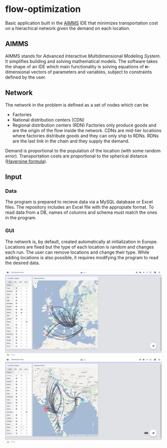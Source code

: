 # flow-optimization

Basic application built in the [AIMMS](https://www.aimms.com) IDE that minimizes transportation cost on a hierachical network given the demand on each location.

## AIMMS

AIMMS stands for *A*dvanced *I*nteractive *M*ultidimensional *M*odeling *S*ystem. It simplifies building and solving mathematical models.
The software takes the shape of an IDE which main functionality is solving equations of __n__-dimensional vectors of parameters and variables, subject to constraints defined by the user.

## Network

The network in the problem is defined as a set of nodes which can be
- Factories
- National distribution centers (CDN)
- Regional distribution centers (RDN)
Factories only produce goods and are the origin of the flow inside the network. CDNs are mid-tier locations where factories distribute goods and they can only ship to RDNs. RDNs are the last link in the chain and they supply the demand.

Demand is proportional to the population of the location (with some random error).
Transportation costs are proportional to the spherical distance ([Haversine formula](https://community.esri.com/t5/coordinate-reference-systems-blog/distance-on-a-sphere-the-haversine-formula/ba-p/902128)).
  
## Input

### Data
The program is prepared to recieve data via a MySQL database or Excel files. The repository includes an Excel file with the appropiate format.
To read data from a DB, names of columns and schema must match the ones in the program.

### GUI
The network is, by default, created automatically at initialization in Europe. Locations are fixed but the type of each location is random and changes each run.
The user can remove locations and change their type. While adding locations is also possible, it requires modifying the program to read the desired data.

![European (default) network](image/webapp-europe.png)
![Indian network](image/webapp-india.png)